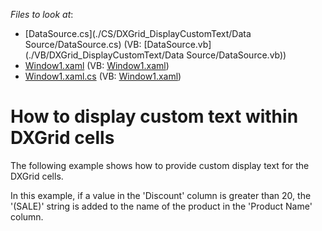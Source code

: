 <!-- default file list -->
*Files to look at*:

* [DataSource.cs](./CS/DXGrid_DisplayCustomText/Data Source/DataSource.cs) (VB: [DataSource.vb](./VB/DXGrid_DisplayCustomText/Data Source/DataSource.vb))
* [Window1.xaml](./CS/DXGrid_DisplayCustomText/Window1.xaml) (VB: [Window1.xaml](./VB/DXGrid_DisplayCustomText/Window1.xaml))
* [Window1.xaml.cs](./CS/DXGrid_DisplayCustomText/Window1.xaml.cs) (VB: [Window1.xaml](./VB/DXGrid_DisplayCustomText/Window1.xaml))
<!-- default file list end -->
# How to display custom text within DXGrid cells


<p>The following example shows how to provide custom display text for the DXGrid cells.</p><p>In this example, if a value in the 'Discount' column is greater than 20, the '(SALE)' string is added to the name of the product in the 'Product Name' column.</p>

<br/>


